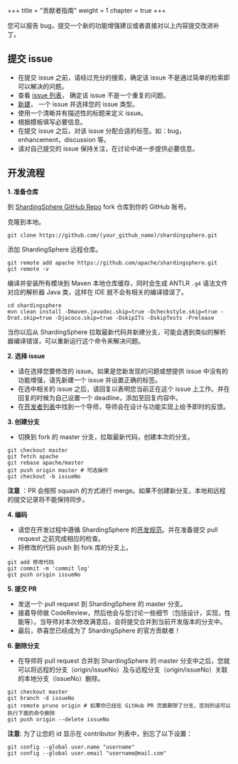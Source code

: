 +++
title = "贡献者指南"
weight = 1
chapter = true
+++

您可以报告 bug，提交一个新的功能增强建议或者直接对以上内容提交改进补丁。

## 提交 issue

 - 在提交 issue 之前，请经过充分的搜索，确定该 issue 不是通过简单的检索即可以解决的问题。
 - 查看 [issue 列表](https://github.com/apache/shardingsphere/issues)， 确定该 issue 不是一个重复的问题。
 - [新建](https://github.com/apache/shardingsphere/issues/new/choose)， 一个 issue 并选择您的 issue 类型。
 - 使用一个清晰并有描述性的标题来定义 issue。
 - 根据模板填写必要信息。
 - 在提交 issue 之后，对该 issue 分配合适的标签。如：bug，enhancement，discussion 等。
 - 请对自己提交的 issue 保持关注，在讨论中进一步提供必要信息。

## 开发流程

**1. 准备仓库**

到 [ShardingSphere GitHub Repo]( https://github.com/apache/shardingsphere ) fork 仓库到你的 GitHub 账号。

克隆到本地。

```shell
git clone https://github.com/(your_github_name)/shardingsphere.git
```

添加 ShardingSphere 远程仓库。

```shell
git remote add apache https://github.com/apache/shardingsphere.git
git remote -v
```

编译并安装所有模块到 Maven 本地仓库缓存，同时会生成 ANTLR `.g4` 语法文件对应的解析器 Java 类，这样在 IDE 就不会有相关的编译错误了。

```shell
cd shardingsphere
mvn clean install -Dmaven.javadoc.skip=true -Dcheckstyle.skip=true -Drat.skip=true -Djacoco.skip=true -DskipITs -DskipTests -Prelease
```

当你以后从 ShardingSphere 拉取最新代码并新建分支，可能会遇到类似的解析器编译错误，可以重新运行这个命令来解决问题。

**2. 选择 issue**

 - 请在选择您要修改的 issue。如果是您新发现的问题或想提供 issue 中没有的功能增强，请先新建一个 issue 并设置正确的标签。
 - 在选中相关的 issue 之后，请回复以表明您当前正在这个 issue 上工作。并在回复的时候为自己设置一个 deadline，添加至回复内容中。
 - 在[开发者列表](/cn/team/)中找到一个导师，导师会在设计与功能实现上给予即时的反馈。

**3. 创建分支**

 - 切换到 fork 的 master 分支，拉取最新代码，创建本次的分支。

```shell
git checkout master
git fetch apache
git rebase apache/master
git push origin master # 可选操作
git checkout -b issueNo
```

 **注意** ：PR 会按照 squash 的方式进行 merge。如果不创建新分支，本地和远程的提交记录将不能保持同步。

**4. 编码**

 - 请您在开发过程中遵循 ShardingSphere 的[开发规范](/cn/involved/conduct/code/)。并在准备提交 pull request 之前完成相应的检查。
 - 将修改的代码 push 到 fork 库的分支上。

```shell
git add 修改代码
git commit -m 'commit log'
git push origin issueNo
```

**5. 提交 PR**

 - 发送一个 pull request 到 ShardingSphere 的 master 分支。
 - 接着导师做 CodeReview，然后他会与您讨论一些细节（包括设计，实现，性能等）。当导师对本次修改满意后，会将提交合并到当前开发版本的分支中。
 - 最后，恭喜您已经成为了 ShardingSphere 的官方贡献者！

**6. 删除分支**

 - 在导师将 pull request 合并到 ShardingSphere 的 master 分支中之后，您就可以将远程的分支（origin/issueNo）及与远程分支（origin/issueNo）关联的本地分支（issueNo）删除。
 
```shell
git checkout master
git branch -d issueNo
git remote prune origin # 如果你已经在 GitHub PR 页面删除了分支，否则的话可以执行下面的命令删除
git push origin --delete issueNo
```

**注意**: 为了让您的 id 显示在 contributor 列表中，别忘了以下设置：

```shell
git config --global user.name "username"
git config --global user.email "username@mail.com"
```
